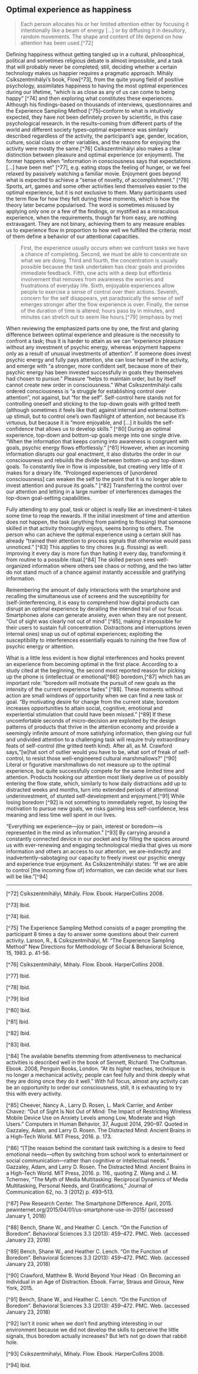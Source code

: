 ## Optimal experience as happiness

> Each person allocates his or her limited attention either by focusing it intentionally like a beam of energy \[...\] or by diffusing it in desultory, random movements. The shape and content of life depend on how attention has been used.[^72]

Defining happiness without getting tangled up in a cultural, philosophical, political and sometimes religious debate is almost impossible, and a task that will probably never be completed; still, deciding whether a certain technology makes us happier requires a pragmatic approach. Mihály Csíkszentmihályi’s book, Flow[^73], from the quite young field of positive psychology, assimilates happiness to having the most optimal experiences during our lifetime, “which is as close as any of us can come to being happy” [^74] and then exploring what constitutes these experiences. Although his findings–based on thousands of interviews, questionnaires and the Experience Sampling Method [^75]–conform to what is intuitively expected, they have not been definitely proven by scientific, in this case psychological research. In the results–coming from different parts of the world and different society types–optimal experience was similarly described regardless of the activity, the participant’s age, gender, location, culture, social class or other variables, and the reasons for enjoying the activity were mostly the same.[^76] Csíkszentmihályi also makes a clear distinction between pleasure and optimal experience (or enjoyment). The former happens when “information in consciousness says that expectations \[...\] have been met” [^77], e.g. eating stops the feeling of hunger, or we feel relaxed by passively watching a familiar movie. Enjoyment goes beyond what is expected to achieve a “sense of novelty, of accomplishment.” [^78] Sports, art, games and some other activities lend themselves easier to the optimal experience, but it is not exclusive to them. Many participants used the term flow for how they felt during these moments, which is how the theory later became popularised. The word is sometimes misused by applying only one or a few of the findings, or mystified as a miraculous experience, when the requirements, though far from easy, are nothing extravagant. They are not binary, achieving them to any measure enables us to experience flow in proportion to how well we fulfilled the criteria; most of them define a behavior of our attentional capacities.

> First, the experience usually occurs when we confront tasks we have a chance of completing. Second, we must be able to concentrate on what we are doing. Third and fourth, the concentration is usually possible because the task undertaken has clear goals and provides immediate feedback. Fifth, one acts with a deep but effortless involvement that removes from awareness the worries and frustrations of everyday life. Sixth, enjoyable experiences allow people to exercise a sense of control over their actions. Seventh, concern for the self disappears, yet paradoxically the sense of self emerges stronger after the flow experience is over. Finally, the sense of the duration of time is altered; hours pass by in minutes, and minutes can stretch out to seem like hours.[^79] (emphasis by me)

When reviewing the emphasized parts one by one, the first and glaring difference between optimal experience and pleasure is the necessity to confront a task; thus it is harder to attain as we can “experience pleasure without any investment of psychic energy, whereas enjoyment happens only as a result of unusual investments of attention”. If someone does invest psychic energy and fully pays attention, she can lose herself in the activity, and emerge with “a stronger, more confident self, because more of their psychic energy has been invested successfully in goals they themselves had chosen to pursue.” Pleasure “helps to maintain order, but by itself cannot create new order in consciousness.” What Csíkszentmihályi calls ordered consciousness is “a struggle for establishing control over attention”, not against, but “for the self”. Self-control here stands not for controlling oneself and sticking to the top-down goals with gritted teeth (although sometimes it feels like that) against internal and external bottom-up stimuli, but to control one’s own flashlight of attention, not because it’s virtuous, but because it is “more enjoyable, and \[...\] it builds the self-confidence that allows us to develop skills.” [^80] During an optimal experience, top-down and bottom-up goals merge into one single drive. “When the information that keeps coming into awareness is congruent with goals, psychic energy flows effortlessly.” [^81] However, when an incoming information disrupts our goal enactment, it also disturbs the order in our consciousness and rebuilds the divide between bottom-up and top-down goals. To constantly live in flow is impossible, but creating very little of it makes for a dreary life. “Prolonged experiences of \[unordered consciousness\] can weaken the self to the point that it is no longer able to invest attention and pursue its goals.” [^82] Transferring the control over our attention and letting in a large number of interferences damages the top-down goal-setting capabilities.

Fully attending to any goal, task or object is really like an investment–it takes some time to reap the rewards. If the initial investment of time and attention does not happen, the task (anything from painting to flossing) that someone skilled in that activity thoroughly enjoys, seems boring to others. The person who can achieve the optimal experience using a certain skill has already “trained their attention to process signals that otherwise would pass unnoticed.” [^83] This applies to tiny chores (e.g. flossing) as well: improving it every day is more fun than hating it every day, transforming it from routine to a possible ritual.[^84] The skilled person sees well-organized information where others see chaos or nothing, and the two latter do not stand much of a chance against instantly accessible and gratifying information.

Remembering the amount of daily interactions with the smartphone and recalling the simultaneous use of screens and the susceptibility for (self-)interferencing, it is easy to comprehend how digital products can disrupt an optimal experience by derailing the intended trail of our focus. Smartphones alone can generate anxiety, even when they are not present. “Out of sight was clearly not out of mind” [^85], making it impossible for their users to sustain full concentration. Distractions and interruptions (even internal ones) snap us out of optimal experiences; exploiting the susceptibility to interferences essentially equals to ruining the free flow of psychic energy or attention.

What is a little less evident is how digital interferences and hooks prevent an experience from becoming optimal in the first place. According to a study cited at the beginning, the second most reported reason for picking up the phone is (intellectual or emotional[^86]) boredom,[^87] which has an important role: “boredom will motivate the pursuit of new goals as the intensity of the current experience fades” [^88]. These moments without action are small windows of opportunity when we can find a new task or goal. “By motivating desire for change from the current state, boredom increases opportunities to attain social, cognitive, emotional and experiential stimulation that could have been missed.” [^89] If these uncomfortable seconds of micro-decision are exploited by the design patterns of products that thrive in the attention economy and provide a seemingly infinite amount of more satisfying information, then giving our full and undivided attention to a challenging task will require truly extraordinary feats of self-control (the gritted teeth kind). After all, as M. Crawford says,“\[w\]hat sort of outlier would you have to be, what sort of freak of self-control, to resist those well-engineered cultural marshmallows?” [^90] Literal or figurative marshmallows do not measure up to the optimal experience, but quite successfully compete for the same limited time and attention. Products hooking our attention most likely deprive us of possibly entering the flow state, which, similarly to how daily distractions add up to distracted weeks and months, turn into extended periods of attentional underinvestment, of stunted self-development and enjoyment.[^91] While losing boredom [^92] is not something to immediately regret, by losing the motivation to pursue new goals, we risks gaining less self-confidence, less meaning and less time well spent in our lives.

“Everything we experience—joy or pain, interest or boredom—is represented in the mind as information.” [^93] By carrying around a constantly connected device in our pocket and by filling the spaces around us with ever-renewing and engaging technological media that gives us more information and others an access to our attention, we are–indirectly and inadvertently–sabotaging our capacity to freely invest our psychic energy and experience true enjoyment. As Csíkszentmihályi states: “If we are able to control \[the incoming flow of\] information, we can decide what our lives will be like.”[^94]

---

[^72] Csíkszentmihályi, Mihály. Flow. Ebook. HarperCollins 2008.

[^73] Ibid.

[^74] Ibid.

[^75] The Experience Sampling Method consists of a pager prompting the participant 8 times a day to answer some questions about their current activity. Larson, R., & Csíkszentmihályi, M: “The Experience Sampling Method” New Directions for Methodology of Social & Behavioral Science, 15, 1983\. p. 41-56.

[^76] Csíkszentmihályi, Mihaly. Flow. Ebook. HarperCollins 2008.

[^77] Ibid.

[^78] Ibid.

[^79] Ibid

[^80] Ibid.

[^81] Ibid.

[^82] Ibid.

[^83] Ibid.

[^84] The available benefits stemming from attentiveness to mechanical activities is described well in the book of Sennett, Richard: The Craftsman. Ebook. 2008, Penguin Books, London. “At its higher reaches, technique is no longer a mechanical activity; people can feel fully and think deeply what they are doing once they do it well.” With full focus, almost any activity can be an opportunity to order our consciousness, still, it is exhausting to try this with every activity.

[^85] Cheever, Nancy A., Larry D. Rosen, L. Mark Carrier, and Amber Chavez: “Out of Sight Is Not Out of Mind: The Impact of Restricting Wireless Mobile Device Use on Anxiety Levels among Low, Moderate and High Users.” Computers in Human Behavior, 37, August 2014, 290–97. Quoted in Gazzaley, Adam, and Larry D. Rosen. The Distracted Mind: Ancient Brains in a High-Tech World. MIT Press, 2016. p. 173.

[^86] “\[T\]he reason behind the constant task switching is a desire to feed emotional needs—often by switching from school work to entertainment or social communication—rather than cognitive or intellectual needs.“ Gazzaley, Adam, and Larry D. Rosen. The Distracted Mind: Ancient Brains in a High-Tech World. MIT Press, 2016. p. 116., quoting Z. Wang and J. M. Tchernev, “The Myth of Media Multitasking: Reciprocal Dynamics of Media Multitasking, Personal Needs, and Gratifications,” Journal of Communication 62, no. 3 (2012) p. 493–513.

[^87] Pew Research Center. The Smartphone Difference. April, 2015. pewinternet.org/2015/04/01/us-smartphone-use-in-2015/ (accessed January 1, 2018)

[^88] Bench, Shane W., and Heather C. Lench. “On the Function of Boredom”. Behavioral Sciences 3.3 (2013): 459–472. PMC. Web. (accessed January 23, 2018)

[^89] Bench, Shane W., and Heather C. Lench. “On the Function of Boredom”. Behavioral Sciences 3.3 (2013): 459–472. PMC. Web. (accessed January 23, 2018)

[^90] Crawford, Matthew B. World Beyond Your Head : On Becoming an Individual in an Age of Distraction. Ebook. Farrar, Straus and Giroux, New York, 2015.

[^91] Bench, Shane W., and Heather C. Lench. “On the Function of Boredom”. Behavioral Sciences 3.3 (2013): 459–472. PMC. Web. (accessed January 23, 2018)

[^92] Isn’t it ironic when we don’t find anything interesting in our environment because we did not develop the skills to perceive the little signals, thus boredom actually increases? But let’s not go down that rabbit hole.

[^93] Csikszentmihalyi, Mihaly. Flow. Ebook. HarperCollins 2008.

[^94] Ibid.
